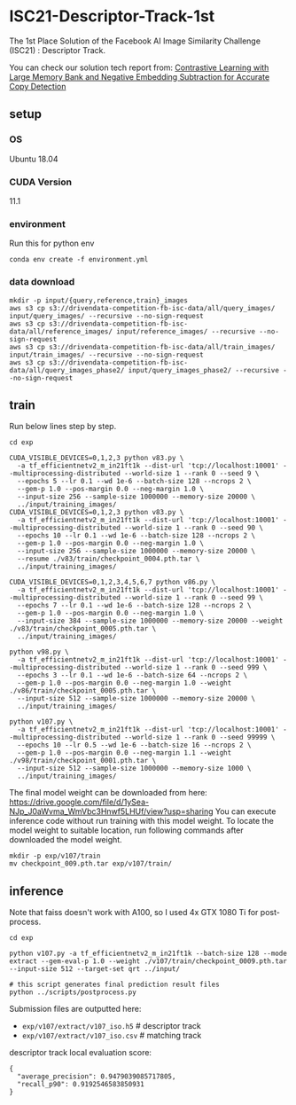 # ISC21-Descriptor-Track-1st

The 1st Place Solution of the Facebook AI Image Similarity Challenge (ISC21) : Descriptor Track.

You can check our solution tech report from: [Contrastive Learning with Large Memory Bank and Negative Embedding Subtraction for Accurate Copy Detection](https://arxiv.org/abs/2112.04323)

## setup

### OS
Ubuntu 18.04

### CUDA Version
11.1

### environment

Run this for python env

```
conda env create -f environment.yml
```

### data download

```
mkdir -p input/{query,reference,train}_images
aws s3 cp s3://drivendata-competition-fb-isc-data/all/query_images/ input/query_images/ --recursive --no-sign-request
aws s3 cp s3://drivendata-competition-fb-isc-data/all/reference_images/ input/reference_images/ --recursive --no-sign-request
aws s3 cp s3://drivendata-competition-fb-isc-data/all/train_images/ input/train_images/ --recursive --no-sign-request
aws s3 cp s3://drivendata-competition-fb-isc-data/all/query_images_phase2/ input/query_images_phase2/ --recursive --no-sign-request
```

## train

Run below lines step by step.

```
cd exp

CUDA_VISIBLE_DEVICES=0,1,2,3 python v83.py \
  -a tf_efficientnetv2_m_in21ft1k --dist-url 'tcp://localhost:10001' --multiprocessing-distributed --world-size 1 --rank 0 --seed 9 \
  --epochs 5 --lr 0.1 --wd 1e-6 --batch-size 128 --ncrops 2 \
  --gem-p 1.0 --pos-margin 0.0 --neg-margin 1.0 \
  --input-size 256 --sample-size 1000000 --memory-size 20000 \
  ../input/training_images/
CUDA_VISIBLE_DEVICES=0,1,2,3 python v83.py \
  -a tf_efficientnetv2_m_in21ft1k --dist-url 'tcp://localhost:10001' --multiprocessing-distributed --world-size 1 --rank 0 --seed 90 \
  --epochs 10 --lr 0.1 --wd 1e-6 --batch-size 128 --ncrops 2 \
  --gem-p 1.0 --pos-margin 0.0 --neg-margin 1.0 \
  --input-size 256 --sample-size 1000000 --memory-size 20000 \
  --resume ./v83/train/checkpoint_0004.pth.tar \
  ../input/training_images/

CUDA_VISIBLE_DEVICES=0,1,2,3,4,5,6,7 python v86.py \
  -a tf_efficientnetv2_m_in21ft1k --dist-url 'tcp://localhost:10001' --multiprocessing-distributed --world-size 1 --rank 0 --seed 99 \
  --epochs 7 --lr 0.1 --wd 1e-6 --batch-size 128 --ncrops 2 \
  --gem-p 1.0 --pos-margin 0.0 --neg-margin 1.0 \
  --input-size 384 --sample-size 1000000 --memory-size 20000 --weight ./v83/train/checkpoint_0005.pth.tar \
  ../input/training_images/

python v98.py \
  -a tf_efficientnetv2_m_in21ft1k --dist-url 'tcp://localhost:10001' --multiprocessing-distributed --world-size 1 --rank 0 --seed 999 \
  --epochs 3 --lr 0.1 --wd 1e-6 --batch-size 64 --ncrops 2 \
  --gem-p 1.0 --pos-margin 0.0 --neg-margin 1.0 --weight ./v86/train/checkpoint_0005.pth.tar \
  --input-size 512 --sample-size 1000000 --memory-size 20000 \
  ../input/training_images/

python v107.py \
  -a tf_efficientnetv2_m_in21ft1k --dist-url 'tcp://localhost:10001' --multiprocessing-distributed --world-size 1 --rank 0 --seed 99999 \
  --epochs 10 --lr 0.5 --wd 1e-6 --batch-size 16 --ncrops 2 \
  --gem-p 1.0 --pos-margin 0.0 --neg-margin 1.1 --weight ./v98/train/checkpoint_0001.pth.tar \
  --input-size 512 --sample-size 1000000 --memory-size 1000 \
  ../input/training_images/
```

The final model weight can be downloaded from here: https://drive.google.com/file/d/1ySea-NJp_J0aWvma_WmVbc3Hnwf5LHUf/view?usp=sharing
You can execute inference code without run training with this model weight.
To locate the model weight to suitable location, run following commands after downloaded the model weight.

```
mkdir -p exp/v107/train
mv checkpoint_009.pth.tar exp/v107/train/
```

## inference

Note that faiss doesn't work with A100, so I used 4x GTX 1080 Ti for post-process.

```
cd exp

python v107.py -a tf_efficientnetv2_m_in21ft1k --batch-size 128 --mode extract --gem-eval-p 1.0 --weight ./v107/train/checkpoint_0009.pth.tar --input-size 512 --target-set qrt ../input/

# this script generates final prediction result files
python ../scripts/postprocess.py
```

Submission files are outputted here:

- `exp/v107/extract/v107_iso.h5`  # descriptor track
- `exp/v107/extract/v107_iso.csv`  # matching track

descriptor track local evaluation score:

```
{
  "average_precision": 0.9479039085717805,
  "recall_p90": 0.9192546583850931
}
```
